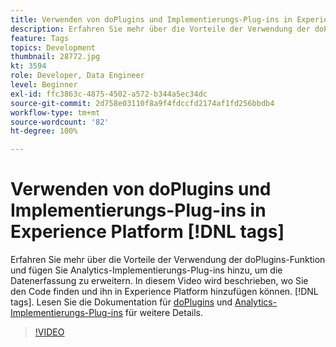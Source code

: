 ```yaml
---
title: Verwenden von doPlugins und Implementierungs-Plug-ins in Experience Platform [!DNL tags]
description: Erfahren Sie mehr über die Vorteile der Verwendung der doPlugins-Funktion und fügen Sie Analytics-Implementierungs-Plug-ins hinzu, um die Datenerfassung zu erweitern.
feature: Tags
topics: Development
thumbnail: 28772.jpg
kt: 3594
role: Developer, Data Engineer
level: Beginner
exl-id: ffc3863c-4875-4502-a572-b344a5ec34dc
source-git-commit: 2d758e03110f8a9f4fdccfd2174af1fd256bbdb4
workflow-type: tm+mt
source-wordcount: '82'
ht-degree: 100%

---
```


# Verwenden von doPlugins und Implementierungs-Plug-ins in Experience Platform [!DNL tags]

Erfahren Sie mehr über die Vorteile der Verwendung der doPlugins-Funktion und fügen Sie Analytics-Implementierungs-Plug-ins hinzu, um die Datenerfassung zu erweitern. In diesem Video wird beschrieben, wo Sie den Code finden und ihn in Experience Platform hinzufügen können. [!DNL tags]. Lesen Sie die Dokumentation für [doPlugins](https://experienceleague.adobe.com/docs/analytics/implementation/vars/functions/doplugins.html?lang=de) und [Analytics-Implementierungs-Plug-ins](https://experienceleague.adobe.com/docs/analytics/implementation/vars/plugins/impl-plugins.html?lang=de) für weitere Details.

>[!VIDEO](https://video.tv.adobe.com/v/28772/?quality=12&learn=on)
